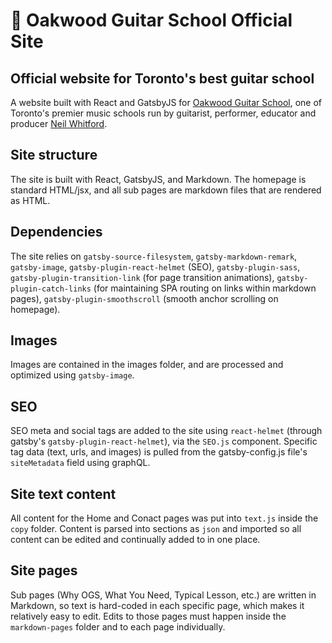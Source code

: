 # 🚀 Oakwood Guitar School Official Site

## Official website for Toronto's best guitar school

A website built with React and GatsbyJS for [Oakwood Guitar School](https://oakwoodguitarschoo.com), one of Toronto's premier music schools run by guitarist, performer, educator and producer [Neil Whitford](https://neilwhitford.com/).

## Site structure

The site is built with React, GatsbyJS, and Markdown.  The homepage is standard HTML/jsx, and all sub pages are markdown files that are rendered as HTML. 

## Dependencies

The site relies on `gatsby-source-filesystem`, `gatsby-markdown-remark`, `gatsby-image`, `gatsby-plugin-react-helmet` (SEO), `gatsby-plugin-sass`, `gatsby-plugin-transition-link` (for page transition animations), `gatsby-plugin-catch-links` (for maintaining SPA routing on links within markdown pages), `gatsby-plugin-smoothscroll` (smooth anchor scrolling on homepage).

## Images

Images are contained in the images folder, and are processed and optimized using `gatsby-image`. 

## SEO

SEO meta and social tags are added to the site using `react-helmet` (through gatsby's `gatsby-plugin-react-helmet`), via the `SEO.js` component. Specific tag data (text, urls, and images) is pulled from the gatsby-config.js file's `siteMetadata` field using graphQL.

## Site text content

All content for the Home and Conact pages was put into `text.js` inside the `copy` folder. Content is parsed into sections as `json` and imported so all content can be edited and continually added to in one place.

## Site pages

Sub pages (Why OGS, What You Need, Typical Lesson, etc.) are written in Markdown, so text is hard-coded in each specific page, which makes it relatively easy to edit. Edits to those pages must happen inside the `markdown-pages` folder and to each page individually.